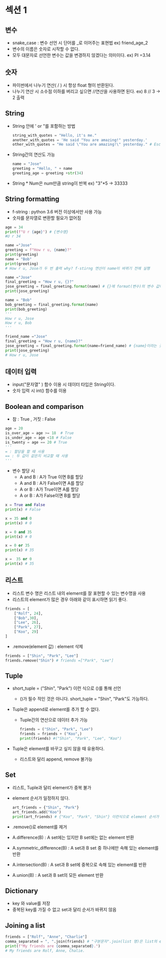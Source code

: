 

# 섹션 1


## 변수
* snake_case : 변수 선언 시 단어를 _로 이어주는 표현법  ex) friend_age_2
* 변수의 이름은 숫자로 시작할 수 없다.
* 모두 대문자로 선언한 변수는 값을 변경하지 않겠다는 의미이다.  ex) PI =3.14


## 숫자 
* 파이썬에서 나누기 연산( / ) 시 항상 float 형이 반환된다.
* 나누기 연산 시 소수점 이하를 버리고 싶으면 //연산을 사용하면 된다. ex) 8 // 3 -> 2 출력


## String
* String 안에 ' or  "를 포함하는 방법

	``` python
	string_with_quotes = "Hello, it's me."
	another_with_quotes = 'He said "You are amazing!" yesterday.'
	other_with_quotes = "He said \"You are amazing!\" yesterday." # Escaping(문자 앞에 \) 사용
	```
	
* String간의 연산도 가능
	
	``` python
	name = "Jose"
	greeting = "Hello, " + name
	greeting_age = greeting +str(34)
	```
	
* String * Num은 num만큼 string이 반복 ex) "3"*5 -> 33333


## String formatting
* f-string : python 3.6 버전 이상에서만 사용 가능
* 숫자를 문자열로 변환할 필요가 없어짐

```python
age = 34
print(f"U r {age}") # {변수명}
#U r 34

name ="Jose"
greeting = f"How r u, {name}?"
print(greeting)
name = "Bob"
print(greeting)
# How r u, Jose가 두 번 출력 why? f-stirng 연산이 name이 바뀌기 전에 실행

name ="Jose"
final_greeting = "How r u, {}?"
jose_greeting = final_greeting.format(name) # {}에 format(변수)의 변수 값이 들어감
print(jose_greeting)

name = "Bob"
bob_greeting = final_greeting.format(name)
print(bob_greeting)
'''
How r u, Jose
How r u, Bob
'''

friend_name ="Jose"
final_greeting = "How r u, {name}?"
jose_greeting = final_greeting.format(name=friend_name) # {name}이라는 곳에 friend_name 값이 들어감
print(jose_greeting)
# How r u, Jose
```


## 데이터 입력
* input("문자열" ) 함수 이용 시 데이터 타입은 String이다.
* 숫자 입력 시 int() 함수를 이용


## Boolean and comparison
* 참 : True , 거짓 : False

``` python
age = 20
is_over_age = age >= 18  # True
is_under_age = age <18 # False
is_twenty = age == 20 # True
'''
= : 할당을 할 때 사용
== : 두 값이 같은지 비교할 때 사용
'''
```

* 변수 할당 시 
	* A and B : A가 True 이면 B를 할당
	* A and B : A가 False이면 A를 할당
	* A or B : A가 True이면 A를 할당
	* A or B : A가 False이면 B를 할당

``` python
x = True and False
print(x) # False

x = 35 and 0
print(x) # 0

x = 0 and 35
print(x) # 0

x = 0 or 35
print(x) # 35

x =  35 or 0
print(x) # 35
```


## 리스트
* 리스트 변수 명은 리스트 내의 element를 잘 표현할 수 있는 변수명을 사용
*  리스트의 element가 많은 경우 아래와 같이 표시하면 읽기 좋다.

``` python
friends = [
	["Rolf", 24],
	["Bob",30],
	["Lee", 26],
	["Park", 27],
	["Koo", 29]
]
```

* .remove(element 값) : element 삭제 

```python
friends = ["Shin", "Park", "Lee"]
friends.remove("Shin") # friends =["Park", "Lee"]
```


## Tuple
*  short_tuple = ("Shin", "Park") 이런 식으로 ()를 통해 선언 
	* ()가 필수 적인 것은 아니다. short_tuple = "Shin", "Park"도 가능하다.
* Tuple은 append로 element를 추가 할 수 없다.
	* Tuple간의 연산으로 데이터 추가 가능 

		``` python 
		friends = ("Shin", "Park", "Lee")
		friends = friends + ("Koo",)
		print(friends) #("Shin", "Park", "Lee", "Koo")
		```

* Tuple은 element를 바꾸고 싶지 않을 때 유용하다.
	* 리스트와 달리 append, remove 불가능


## Set
* 리스트, Tuple과 달리 element가 중복 불가
* element 순서가 일정하지 않다. 

	 ``` python
	 art_friends = {"Shin", "Park"}
	 art_friends.add("Koo")
	 print(art_friends) # {"Koo", "Park", "Shin"} 이런식으로 element 순서가 섞인다.
	 ```

* .remove()로 element를 제거
* A.difference(B) : A set에는 있지만 B set에는 없는 element 반환
* A.symmetric_difference(B) : A set과 B set 중 하나에만 속해 있는 element를 반환 
* A.intersection(B) : A set과 B set에 중복으로 속해 있는 element를 반환 
* A.union(B) : A set과 B set의 모든 element 반환


##  Dictionary
* key 와 value를 저장
* 중복된 key를 가질 수 없고 set과 달리 순서가 바뀌지 않음


## Joining a list
```python
friends = ["Rolf", "Anne", "Charlie"]
comma_separated = ", ".join(friends) # "구분문자".join(list 명)은 list의 element를 구분문자로 이어서 stirng으로 만들어 줌
print(f"My friends are {comma_separated}.")
# My friends are Rolf, Anne, Chalie.
```
